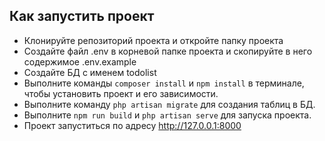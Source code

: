 ## Как запустить проект

- Клонируйте репозиторий проекта и откройте папку проекта
- Создайте файл .env в корневой папке проекта и скопируйте в него содержимое .env.example
- Создайте БД с именем todolist
- Выполните команды ```composer install``` и ```npm install``` в терминале, чтобы установить проект и его зависимости.
- Выполните команду ```php artisan migrate``` для создания таблиц в БД.
- Выполните ```npm run build``` и ```php artisan serve``` для запуска проекта.
- Проект запуститься по адресу http://127.0.0.1:8000
